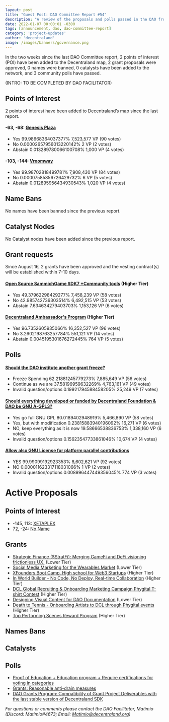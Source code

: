 ```yaml
---
layout: post
title: "Guest Post: DAO Committee Report #54"
description: "A review of the proposals and polls passed in the DAO from August 16 through August 31".
date: 2022-01-07 00:00:01 -0300
tags: [announcement, dao, dao-committee-report]
category: 'project-updates'
author: 'decentraland'
image: /images/banners/governance.png
---
```


In the two weeks since the last DAO Committee report, 2 points of interest (POI) have been added to the Decentraland map, 2 grant proposals were approved, 0 names were banned, 0 catalysts have been added to the network, and 3 community polls have passed.

(INTRO: TO BE COMPLETED BY DAO FACILITATOR)

## Points of Interest
2 points of interest have been added to Decentraland’s map since the last report.


#### -63, -68: [Genesis Plaza](https://governance.decentraland.org/proposal/?id=22336870-37a5-11ee-aec9-fb54fc0c7896)

* Yes 99.98668364037377% 7,523,577 VP (90 votes)
* No 0.00002657956013220142% 2 VP (2 votes)
* Abstain 0.013289780066100708% 1,000 VP (4 votes)


#### -103, -144: [Vroomway](https://governance.decentraland.org/proposal/?id=f8c68cb0-37a4-11ee-aec9-fb54fc0c7896)

* Yes 99.98702818499781% 7,908,430 VP (84 votes)
* No 0.00007585856726429732% 6 VP (5 votes)
* Abstain 0.012895956434930543% 1,020 VP (4 votes)


## Name Bans

No names have been banned since the previous report.

## Catalyst Nodes
No Catalyst nodes have been added since the previous report.


## Grant requests
Since August 16, 2 grants have been approved and the vesting contract(s) will be established within 7-10 days.


#### [Open Source SammichGame SDK7 +Community tools](https://governance.decentraland.org/proposal/?id=e7399950-35f7-11ee-be2d-676a2489bc16) (Higher Tier)

* Yes 49.37962298429277% 7,458,239 VP (58 votes)
* No 42.985742736303514% 6,492,515 VP (53 votes)
* Abstain 7.634634279403703% 1,153,126 VP (6 votes)


#### [Decentraland Ambassador&#39;s Program](https://governance.decentraland.org/proposal/?id=55a85fd0-3539-11ee-a39d-ef9ca9e669fd) (Higher Tier)

* Yes 96.7352605935066% 16,352,527 VP (96 votes)
* No 3.2602198763257784% 551,121 VP (14 votes)
* Abstain 0.0045195301676272445% 764 VP (5 votes)


## Polls

#### [Should the DAO institute another grant freeze?](https://governance.decentraland.org/proposal/?id=cf71fa30-3d52-11ee-88e6-1fe6cb69ee51)

* Freeze Spending 62.21881245779273% 7,885,649 VP (56 votes)
* Continue as we are 37.58196959632269% 4,763,161 VP (49 votes)
* Invalid question/options 0.19921794588458205% 25,249 VP (7 votes)


#### [Should everything developed or funded by Decentraland Foundation &amp; DAO be GNU A-GPL3?](https://governance.decentraland.org/proposal/?id=0f7cee00-3cef-11ee-8a20-21bcd668e635)

* Yes go full GNU GPL 80.0189402948919% 5,466,890 VP (58 votes)
* Yes, but with modification 0.23815883940196092% 16,271 VP (6 votes)
* NO, keep everything as it is now 19.58666538836753% 1,338,160 VP (6 votes)
* Invalid question/options 0.15623547733861046% 10,674 VP (4 votes)


#### [Allow also GNU License for platform parallel contributions](https://governance.decentraland.org/proposal/?id=39af1900-39e3-11ee-aec9-fb54fc0c7896)

* YES 99.99099192923353% 8,602,621 VP (92 votes)
* NO 0.000011623317118031066% 1 VP (2 votes)
* Invalid question/options 0.008996447449356045% 774 VP (3 votes)



# Active Proposals

## Points of Interest

* -145, 113: [XETAPLEX](https://governance.decentraland.org/proposal/?id=baa7c2d0-415b-11ee-aa49-bbddd046ff94)
* 72, -24: [No Name](https://governance.decentraland.org/proposal/?id=f51b4ab0-4136-11ee-aa49-bbddd046ff94)

## Grants

* [Strategic Finance ($StratFi): Merging GameFi and DeFi visioning frictionless UX.](https://governance.decentraland.org/proposal/?id=911824f0-3f7b-11ee-88e6-1fe6cb69ee51) (Lower Tier)
* [Social Media Marketing for the Wearables Market](https://governance.decentraland.org/proposal/?id=18f488a0-3d24-11ee-88e6-1fe6cb69ee51) (Lower Tier)
* [XFounders Boot Camp. High school for Web3 Startups](https://governance.decentraland.org/proposal/?id=2ad1a500-3bf6-11ee-9496-2daa447e4bf3) (Higher Tier)
* [In World Builder - No Code, No Deploy, Real-time Collaboration](https://governance.decentraland.org/proposal/?id=ca7784f0-3988-11ee-aec9-fb54fc0c7896) (Higher Tier)
* [DCL Global Recruiting &amp; Onboarding Marketing Campaign Phygital T-shirt Contest](https://governance.decentraland.org/proposal/?id=38612570-3894-11ee-aec9-fb54fc0c7896) (Higher Tier)
* [Designing Visual Content for DAO Documentation](https://governance.decentraland.org/proposal/?id=f5eda870-387b-11ee-aec9-fb54fc0c7896) (Lower Tier)
* [Death to Tennis - Onboarding Artists to DCL through Phygital events](https://governance.decentraland.org/proposal/?id=bf9770b0-3792-11ee-aec9-fb54fc0c7896) (Higher Tier)
* [Top Performing Scenes Reward Program](https://governance.decentraland.org/proposal/?id=0fffd3b0-378b-11ee-be2d-676a2489bc16) (Higher Tier)

## Names Bans


## Catalysts


## Polls

* [Proof of Education + Education program + Require certifications for voting in categories](https://governance.decentraland.org/proposal/?id=1e5ff5b0-40ce-11ee-88e6-1fe6cb69ee51)
* [Grants: Reasonable anti-drain measures](https://governance.decentraland.org/proposal/?id=b293cd80-3ece-11ee-88e6-1fe6cb69ee51)
* [DAO Grants Program: Compatibility of Grant Project Deliverables with the last stable version of Decentraland SDK](https://governance.decentraland.org/proposal/?id=4bb8cec0-3e07-11ee-88e6-1fe6cb69ee51)

*For questions or comments please contact the DAO Facilitator, Matimio (Discord: Matimio#4673; Email: [Matimio@decentraland.org](mailto:Matimio@decentraland.org))*